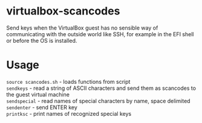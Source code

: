 # virtualbox-scancodes

Send keys when the VirtualBox guest has no sensible way of communicating with the outside world like SSH, for example in the EFI shell or before the OS is installed.

# Usage

`source scancodes.sh` - loads functions from script  
`sendkeys` - read a string of ASCII characters and send them as scancodes to the guest virtual machine  
`sendspecial` - read names of special characters by name, space delimited  
`sendenter` - send ENTER key  
`printksc` - print names of recognized special keys
